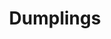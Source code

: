 ---
layout: recette
categories: [recettes]
hidden: true
lang: fr
title: Dumplings
pour: pour environ 40 dumplings
type: sel
ingredients: 
  - nom: viande (boeuf, porc)
    qte: 400
    unite: gr
  - nom: légumes (carottes, choux, bok choy, poireaux, oignons, etc.)
  - nom: ail
    qte: 6 
    unite: gousses
  - nom: gingembre
  - nom: fécule de maïs
    qte: 1
    unite: cuillère à soupe
  - nom: huile de sésame
    qte: 1
    unite: cuillère à café
  - nom: eau
    qte: 2
    unite: cuillères à soupe
  - nom: sauce soja
    qte: 1
    unite: cuillère à soupe
  - nom: champignons
  - nom: herbes (coriandre, fleur d'ail, persil, etc.)
  - nom: épices (paprika, curry, etc.)

etapes:
  - label: Préparation des ingrédients
    details:
      - Émincer très très finement l'ail et le gingembre
      - Hacher les herbes
      - Émincer très finement les légumes
  - label: Préparation de la farce
    details: 
      - Mélanger la viande avec la fécule de maïs, l'eau, l'huile de sésame et la sauce soja
      - Ajouter les épices et les herbes
      - Ajouter les légumes, les champignons, l'ail et le gingembre
      - Saler et poivrer
cuisson: 
  - Faire chauffer un peu d'huile dans une poêle
  - Faire dorer les dumplings
  - Mettre 100 mL d'eau et couvrir jusqu'à ce que l'eau soit évaporée
  - Remettre de l'eau si ils ne sont pas assez cuits
notes:
  - La farce doit être composée de 2/3 de viande
  - Le mélange ail/gingembre doit être composé de 3/4 d'ail et d'1/4 de gingembre  
  - Les dumplings se congèlent très facilement. Les décongeler un peu au micro ondes pour les séparer les uns des autres au préalable.
  - label: Recette
    link: https://www.youtube.com/watch?v=qWkvFssMz24
  - label: Recette
    link: https://www.youtube.com/watch?v=4u7bBMSIhQ0
  - label: Pliage
    link: https://www.youtube.com/watch?v=YAcMQWqVln0
  - label: Pliage
    link: https://www.youtube.com/watch?v=84-QPpmIleA
---